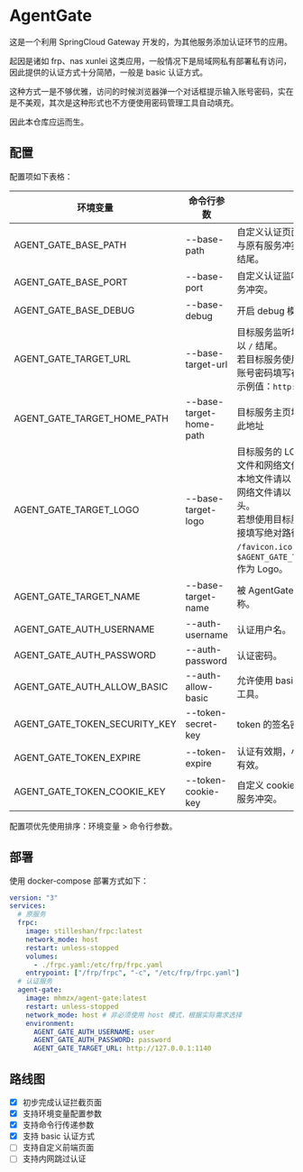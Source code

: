 # AgentGate

这是一个利用 SpringCloud Gateway 开发的，为其他服务添加认证环节的应用。

起因是诸如 frp、nas xunlei 这类应用，一般情况下是局域网私有部署私有访问，因此提供的认证方式十分简陋，一般是 basic 认证方式。

这种方式一是不够优雅，访问的时候浏览器弹一个对话框提示输入账号密码，实在是不美观，其次是这种形式也不方便使用密码管理工具自动填充。

因此本仓库应运而生。

## 配置

配置项如下表格：

| 环境变量                          | 命令行参数                   | 描述                                                                                                                                                                                              | 默认值（留空则表示必填）                                                                                   |
|-------------------------------|-------------------------|-------------------------------------------------------------------------------------------------------------------------------------------------------------------------------------------------|------------------------------------------------------------------------------------------------|
| AGENT_GATE_BASE_PATH          | --base-path             | 自定义认证页面即接口的前缀，以避免与原有服务冲突，需以 `/` 开头，不以 `/` 结尾。                                                                                                                                                   | /agent-gate                                                                                    |
| AGENT_GATE_BASE_PORT          | --base-port             | 自定义认证监听端口，以避免与原有服务冲突。                                                                                                                                                                           | 1180                                                                                           |
| AGENT_GATE_BASE_DEBUG         | --base-debug            | 开启 debug 模式，将打印更多日志。                                                                                                                                                                            | false                                                                                          |
| AGENT_GATE_TARGET_URL         | --base-target-url       | 目标服务监听地址，需包含协议，且不以 `/` 结尾。<br/>若目标服务使用 basic 认证，则需要将账号密码填写在 url 中。<br/>示例值：`http://127.0.0.1:7890`                                                                                              |                                                                                                |
| AGENT_GATE_TARGET_HOME_PATH   | --base-target-home-path | 目标服务主页地址，认证成功后将跳转此地址                                                                                                                                                                            | /                                                                                              | 
| AGENT_GATE_TARGET_LOGO        | --base-target-logo      | 目标服务的 LOGO 的 URL，支持本地文件和网络文件。<br/>本地文件请以 `file://` 开头<br/>网络文件请以 `http://` 或 `https://` 开头。<br/>若想使用目标服务自带的 Logo，请直接填写绝对路径，例如 `/favicon.ico`，则会使用 `$AGENT_GATE_TARGET_URL/favicon.ico` 作为 Logo。 | /favicon.ico                                                                                   |
| AGENT_GATE_TARGET_NAME        | --base-target-name      | 被 AgentGate 保护的目标服务的名称。                                                                                                                                                                         | （启动时尝试从 `$AGENT_GATE_TARGET_URL$AGENT_GATE_TARGET_HOME_PATH` 所指向的 HTML 中获取，获取失败则为 `AgentGate`） |
| AGENT_GATE_AUTH_USERNAME      | --auth-username         | 认证用户名。                                                                                                                                                                                          |                                                                                                |
| AGENT_GATE_AUTH_PASSWORD      | --auth-password         | 认证密码。                                                                                                                                                                                           |                                                                                                |
| AGENT_GATE_AUTH_ALLOW_BASIC   | --auth-allow-basic      | 允许使用 basic 认证方式以适配第三方工具。                                                                                                                                                                        | false                                                                                          |
| AGENT_GATE_TOKEN_SECURITY_KEY | --token-secret-key      | token 的签名密钥。                                                                                                                                                                                    | （每次启动随机生成 UUID）                                                                                |
| AGENT_GATE_TOKEN_EXPIRE       | --token-expire          | 认证有效期，小于 0 则代表仅当前会话有效。                                                                                                                                                                          | 3600 * 24（即一天）                                                                                 |
| AGENT_GATE_TOKEN_COOKIE_KEY   | --token-cookie-key      | 自定义 cookie 的 key，以避免与原有服务冲突。                                                                                                                                                                    | X-AgentGate-Auth                                                                               |

配置项优先使用排序：环境变量 > 命令行参数。

## 部署

使用 docker-compose 部署方式如下：

```yaml
version: "3"
services:
  # 原服务
  frpc:
    image: stilleshan/frpc:latest
    network_mode: host
    restart: unless-stopped
    volumes:
      - ./frpc.yaml:/etc/frp/frpc.yaml
    entrypoint: ["/frp/frpc", "-c", "/etc/frp/frpc.yaml"]
  # 认证服务
  agent-gate:
    image: mhmzx/agent-gate:latest
    restart: unless-stopped
    network_mode: host # 非必须使用 host 模式，根据实际需求选择
    environment:
      AGENT_GATE_AUTH_USERNAME: user
      AGENT_GATE_AUTH_PASSWORD: password
      AGENT_GATE_TARGET_URL: http://127.0.0.1:1140
```

## 路线图

- [x] 初步完成认证拦截页面
- [x] 支持环境变量配置参数
- [x] 支持命令行传递参数
- [x] 支持 basic 认证方式
- [ ] 支持自定义前端页面
- [ ] 支持内网跳过认证
